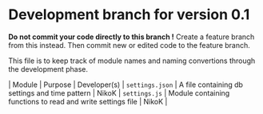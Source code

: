 # Development branch for version 0.1

**Do not commit your code directly to this branch !**
Create a feature branch from this instead. Then commit new or edited code to the feature branch.

This file is to keep track of module names and naming convertions through the development phase.

| Module | Purpose | Developer(s) |
`settings.json` | A file containing db settings and time pattern | NikoK |
`settings.js` | Module containing functions to read and write settings file | NikoK |
